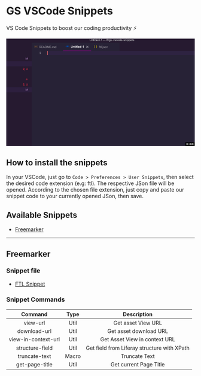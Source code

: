 # GS VSCode Snippets

VS Code Snippets to boost our coding productivity :zap:

![alt text](https://github.com/jordanamorais/lfrgs-vscode-snippets/blob/freemarker-snippets/snippets/img/vscode-snippets.gif "Vs Code Snippets")

## How to install the snippets

In your VSCode, just go to `Code > Preferences > User Snippets`, then select the desired code extension (e.g: ftl). 
The respective JSon file will be opened.
According to the chosen file extension, just copy and paste our snippet code to your currently opened JSon, then save.

## Available Snippets

* [Freemarker](#freemarker)

----

## Freemarker

### Snippet file

* [FTL Snippet](/snippets/ftl.json) 

### Snippet Commands

|       Command       | Type  |                 Description                 |
| :-----------------: | :---: | :-----------------------------------------: |
|      view-url       | Util  |             Get asset View URL              |
|    download-url     | Util  |           Get asset download URL            |
| view-in-context-url | Util  |        Get Asset View in context URL        |
|   structure-field   | Util  | Get field from Liferay structure with XPath |
|    truncate-text    | Macro |                Truncate Text                |
|   get-page-title    | Util  |           Get current Page Title            |


